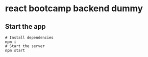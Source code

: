 # react bootcamp backend dummy

## Start the app

```shell
# Install dependencies
npm i
# Start the server
npm start
```
